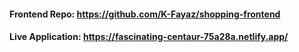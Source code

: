 #### Frontend Repo: https://github.com/K-Fayaz/shopping-frontend
#### Live Application: https://fascinating-centaur-75a28a.netlify.app/
